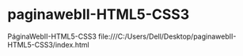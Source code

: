 # paginawebII-HTML5-CSS3
PáginaWebII-HTML5-CSS3
file:///C:/Users/Dell/Desktop/paginawebII-HTML5-CSS3/index.html
